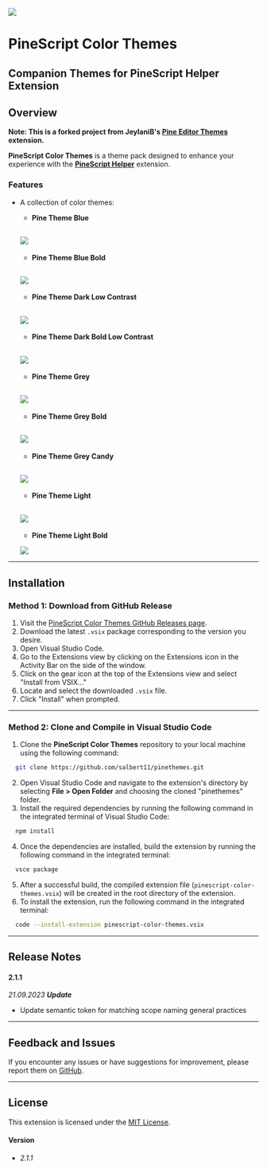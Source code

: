 ![](https://github.com/jeyllani/pinethemes/blob/main/images/pineicon.png?raw=true")
# PineScript Color Themes
## Companion Themes for PineScript Helper Extension

## Overview
**Note: This is a forked project from JeylaniB's [Pine Editor Themes](https://marketplace.visualstudio.com/items?itemName=JeylaniB.pine-editor-themes) extension.**

**PineScript Color Themes** is a theme pack designed to enhance your experience with the [**PineScript Helper**](https://marketplace.visualstudio.com/items?itemName=salbert11.pinescript-helper) extension.

### Features

- A collection of color themes:
  - **Pine Theme Blue**

  ![](https://github.com/salbert11/pinethemes/blob/pinescript-color-themes/images/pine-theme-blue.png?raw=true)
  ---
  - **Pine Theme Blue Bold**

  ![](https://github.com/salbert11/pinethemes/blob/pinescript-color-themes/images/pine-theme-blue-bold.png?raw=true)
  ---
  - **Pine Theme Dark Low Contrast**

  ![](https://github.com/salbert11/pinethemes/blob/pinescript-color-themes/images/pine-theme-dark-low-contrast.png?raw=true)
  ---
  - **Pine Theme Dark Bold Low Contrast**
  
  ![](https://github.com/salbert11/pinethemes/blob/pinescript-color-themes/images/pine-theme-dark-bold-low-contrast.png?raw=true)
  ---
  - **Pine Theme Grey**
  
  ![](https://github.com/salbert11/pinethemes/blob/pinescript-color-themes/images/pine-theme-grey.png?raw=true)
  ---
  - **Pine Theme Grey Bold**
  
  ![](https://github.com/salbert11/pinethemes/blob/pinescript-color-themes/images/pine-theme-grey-bold.png?raw=true)
  ---
  - **Pine Theme Grey Candy**
  
  ![](https://github.com/salbert11/pinethemes/blob/pinescript-color-themes/images/pine-theme-grey-candy.png?raw=true)
  ---
  - **Pine Theme Light**
  
  ![](https://github.com/salbert11/pinethemes/blob/pinescript-color-themes/images/pine-theme-light.png?raw=true)
  ---
  - **Pine Theme Light Bold**
  
  ![](https://github.com/salbert11/pinethemes/blob/pinescript-color-themes/images/pine-theme-light-bold.png?raw=true)

---

## Installation
### Method 1: Download from GitHub Release

1. Visit the [PineScript Color Themes GitHub Releases page](https://github.com/salbert11/pinethemes/releases).
2. Download the latest `.vsix` package corresponding to the version you desire.
3. Open Visual Studio Code.
4. Go to the Extensions view by clicking on the Extensions icon in the Activity Bar on the side of the window.
5. Click on the gear icon at the top of the Extensions view and select "Install from VSIX..."
6. Locate and select the downloaded `.vsix` file.
7. Click "Install" when prompted.

---

### Method 2: Clone and Compile in Visual Studio Code 

1. Clone the **PineScript Color Themes** repository to your local machine using the following command:

```bash
  git clone https://github.com/salbert11/pinethemes.git
```
2. Open Visual Studio Code and navigate to the extension's directory by selecting **File > Open Folder**  and choosing the cloned "pinethemes" folder. 
3. Install the required dependencies by running the following command in the integrated terminal of Visual Studio Code:

```bash
  npm install
```   
4. Once the dependencies are installed, build the extension by running the following command in the integrated terminal:

```bash
  vsce package
``` 
5. After a successful build, the compiled extension file (`pinescript-color-themes.vsix`) will be created in the root directory of the extension.
6. To install the extension, run the following command in the integrated terminal:
```bash
  code --install-extension pinescript-color-themes.vsix
```

---

## Release Notes
#### **2.1.1**

*21.09.2023 **Update*** 
- Update semantic token for matching scope naming general practices

---

## Feedback and Issues

If you encounter any issues or have suggestions for improvement, please report them on [GitHub](https://github.com/salbert11/pinethemes/issues). 

---

## License

This extension is licensed under the [MIT License](./LICENSE.md).

#### Version 
- *2.1.1*